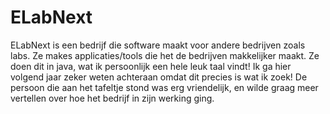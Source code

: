 # ELabNext
ELabNext is een bedrijf die software maakt voor andere bedrijven zoals labs. Ze makes applicaties/tools die het de bedrijven makkelijker maakt.
Ze doen dit in java, wat ik persoonlijk een hele leuk taal vindt! Ik ga hier volgend jaar zeker weten achteraan omdat dit precies is wat ik zoek! De persoon die aan het tafeltje stond was erg vriendelijk, en wilde graag meer vertellen over hoe het bedrijf in zijn werking ging. 